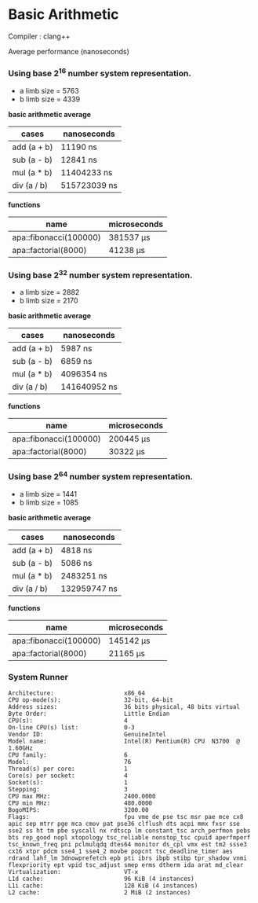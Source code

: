 # Basic Arithmetic

Compiler : clang++

Average performance (nanoseconds)

### Using base 2<sup>16</sup> number system representation.

- a limb size = 5763
- b limb size = 4339

**basic arithmetic average**

| cases | nanoseconds |
| ----- | ----------- |
| add (a + b) | 11190 ns |
| sub (a - b) | 12841 ns |
| mul (a * b) | 11404233 ns |
| div (a / b) | 515723039 ns |

**functions**

| name | microseconds |
| ---- | ------------ |
| apa::fibonacci(100000) | 381537 μs |
| apa::factorial(8000) | 41238 μs |

### Using base 2<sup>32</sup> number system representation.

- a limb size = 2882
- b limb size = 2170

**basic arithmetic average**

| cases | nanoseconds |
| ----- | ----------- |
| add (a + b) | 5987 ns |
| sub (a - b) | 6859 ns |
| mul (a * b) | 4096354 ns |
| div (a / b) | 141640952 ns |

**functions**

| name | microseconds |
| ---- | ------------ |
| apa::fibonacci(100000) | 200445 μs |
| apa::factorial(8000) | 30322 μs |

### Using base 2<sup>64</sup> number system representation.

- a limb size = 1441
- b limb size = 1085

**basic arithmetic average**

| cases | nanoseconds |
| ----- | ----------- |
| add (a + b) | 4818 ns |
| sub (a - b) | 5086 ns |
| mul (a * b) | 2483251 ns |
| div (a / b) | 132959747 ns |

**functions**

| name | microseconds |
| ---- | ------------ |
| apa::fibonacci(100000) | 145142 μs |
| apa::factorial(8000) | 21165 μs |


### System Runner

```
Architecture:                    x86_64
CPU op-mode(s):                  32-bit, 64-bit
Address sizes:                   36 bits physical, 48 bits virtual
Byte Order:                      Little Endian
CPU(s):                          4
On-line CPU(s) list:             0-3
Vendor ID:                       GenuineIntel
Model name:                      Intel(R) Pentium(R) CPU  N3700  @ 1.60GHz
CPU family:                      6
Model:                           76
Thread(s) per core:              1
Core(s) per socket:              4
Socket(s):                       1
Stepping:                        3
CPU max MHz:                     2400.0000
CPU min MHz:                     480.0000
BogoMIPS:                        3200.00
Flags:                           fpu vme de pse tsc msr pae mce cx8 apic sep mtrr pge mca cmov pat pse36 clflush dts acpi mmx fxsr sse sse2 ss ht tm pbe syscall nx rdtscp lm constant_tsc arch_perfmon pebs bts rep_good nopl xtopology tsc_reliable nonstop_tsc cpuid aperfmperf tsc_known_freq pni pclmulqdq dtes64 monitor ds_cpl vmx est tm2 ssse3 cx16 xtpr pdcm sse4_1 sse4_2 movbe popcnt tsc_deadline_timer aes rdrand lahf_lm 3dnowprefetch epb pti ibrs ibpb stibp tpr_shadow vnmi flexpriority ept vpid tsc_adjust smep erms dtherm ida arat md_clear
Virtualization:                  VT-x
L1d cache:                       96 KiB (4 instances)
L1i cache:                       128 KiB (4 instances)
L2 cache:                        2 MiB (2 instances)
```
